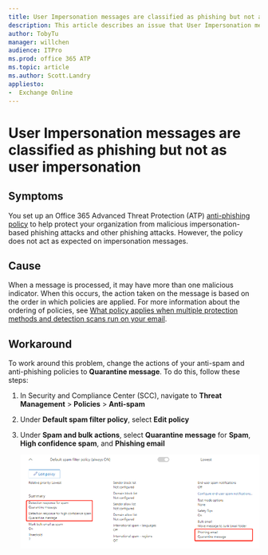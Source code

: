 ```yaml
---
title: User Impersonation messages are classified as phishing but not as user impersonation
description: This article describes an issue that User Impersonation messages are classified as phishing, provides a workaround.
author: TobyTu
manager: willchen
audience: ITPro
ms.prod: office 365 ATP
ms.topic: article
ms.author: Scott.Landry
appliesto:
-  Exchange Online
---
```


# User Impersonation messages are classified as phishing but not as user impersonation

## Symptoms

You set up an Office 365 Advanced Threat Protection (ATP) [anti-phishing policy](https://docs.microsoft.com/office365/securitycompliance/set-up-anti-phishing-policies) to help protect your organization from malicious impersonation-based phishing attacks and other phishing attacks. However, the policy does not act as expected on impersonation messages.

## Cause

When a message is processed, it may have more than one malicious indicator. When this occurs, the action taken on the message is based on the order in which policies are applied. For more information about the ordering of policies, see [What policy applies when multiple protection methods and detection scans run on your email](https://docs.microsoft.com/office365/securitycompliance/how-policies-and-protections-are-combined).

## Workaround

To work around this problem, change the actions of your anti-spam and anti-phishing policies to **Quarantine message**. To do this, follow these steps:

1. In Security and Compliance Center (SCC), navigate to **Threat Management** > **Policies** > **Anti-spam**
2. Under **Default spam filter policy**, select **Edit policy**
3. Under **Spam and bulk actions**, select **Quarantine message** for **Spam**, **High confidence spam**, and **Phishing email**

    ![edit spam filter policy](../media/user-impersonation-messages-are-classified-as-phishing/edit-spam-filter-policy.png)
